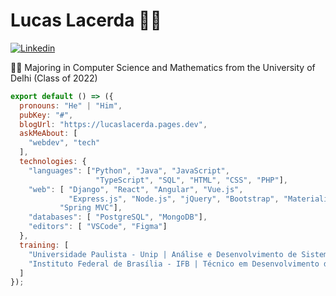 # Lucas Lacerda 👨‍💻
[![Linkedin](https://img.shields.io/badge/-LinkedIn-222222?style=flat-square&logo=Linkedin&logoColor=white&link=https://www.linkedin.com/in/lucas-araujo-lacerda/)](https://www.linkedin.com/in/lucas-araujo-lacerda/)

👨‍🎓 Majoring in Computer Science and Mathematics  from the University of Delhi (Class of 2022) 

```js
export default () => ({
  pronouns: "He" | "Him",
  pubKey: "#",
  blogUrl: "https://lucaslacerda.pages.dev",
  askMeAbout: [
    "webdev", "tech"
  ],
  technologies: {
    "languages": ["Python", "Java", "JavaScript",
                   "TypeScript", "SQL", "HTML", "CSS", "PHP"],
    "web": [ "Django", "React", "Angular", "Vue.js", 
             "Express.js", "Node.js", "jQuery", "Bootstrap", "Materialize CSS",
           "Spring MVC"],
    "databases": [ "PostgreSQL", "MongoDB"],
    "editors": [ "VSCode", "Figma"]
  },
  training: [
    "Universidade Paulista - Unip | Análise e Desenvolvimento de Sistemas",
    "Instituto Federal de Brasília - IFB | Técnico em Desenvolvimento de Sistemas",
  ]
});
```
